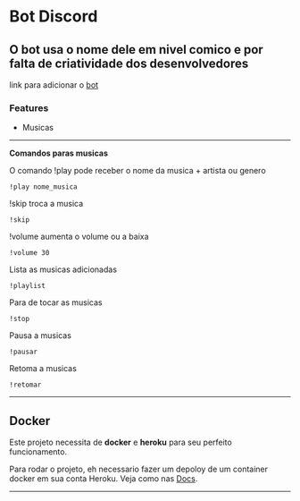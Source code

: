 # Bot Discord

O bot usa o nome dele em nivel comico e por falta de criatividade dos desenvolvedores
---
link para adicionar o [bot](https://discord.com/oauth2/authorize?client_id=793923428809834506&scope=bot&permissions=2147483647)

### Features

- Musicas
---
**Comandos paras musicas**

O comando !play pode receber o nome da musica + artista ou genero

```
!play nome_musica
```

!skip troca a musica
```
!skip
```

!volume aumenta o volume ou a baixa

```
!volume 30
```

Lista as musicas adicionadas
```
!playlist
```

Para de tocar as musicas
```
!stop
```

Pausa a musicas
```
!pausar
```

Retoma  a musicas
```
!retomar
```
---

## Docker

Este projeto necessita de **docker** e **heroku** para seu perfeito funcionamento.

Para rodar o projeto, eh necessario fazer um depoloy de um container docker em sua conta Heroku. Veja como nas [Docs](https://devcenter.heroku.com/articles/container-registry-and-runtime).

---
